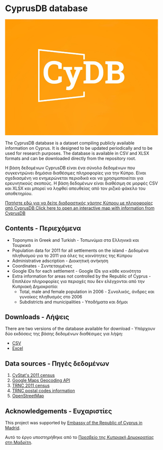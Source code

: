 # CyprusDB database 

<center> <img src= https://raw.githubusercontent.com/jgchaparro/CyprusDB/main/imgs/CyprusDB%20logo.jpeg ></img></center>


The CyprusDB database is a dataset compiling publicly available information on Cyprus. It is designed to be updated periodically and to be used for research purposes. The database is available in CSV and XLSX formats and can be downloaded directly from the repository root.

Η βάση δεδομένων CyprusDB είναι ένα σύνολο δεδομένων που συγκεντρώνει δημόσια διαθέσιμες πληροφορίες για την Κύπρο. Είναι σχεδιασμένη να ενημερώνεται περιοδικά και να χρησιμοποιείται για ερευνητικούς σκοπούς. Η βάση δεδομένων είναι διαθέσιμη σε μορφές CSV και XLSX και μπορεί να ληφθεί απευθείας από τον ριζικό φάκελο του αποθετηρίου.

[Πατήστε εδώ για να δείτε διαδραστικός χάρτης Κύπρου με πληροφορίες από CyprusDB
Click here to open an interactive map with information from CyprusDB](https://public.tableau.com/app/profile/jgchaparro/viz/ToponymmapofCyprus/Toponymdashboard)

## Contents - Περιεχόμενα

* Toponyms in Greek and Turkish - Τοπωνύμια στα Ελληνικά και Τουρκικά
* Population data for 2011 for all settlements on the island - Δεδομένα πληθυσμού για το 2011 για όλες τις κοινότητες της Κύπρου
* Administrative adscription - Διοικητική ανήκηση
* Coordinates - Συντεταγμένες
* Google IDs for each settlement - Google IDs για κάθε κοινότητα
* Extra information for areas not controlled by the Republic of Cyprus - Επιπλέον πληροφορίες για περιοχές που δεν ελέγχονται από την Κυπριακή Δημοκρατία:
  * Total, male and female population in 2006 - Συνολικός, άνδρες και γυναίκες πληθυσμός στο 2006
  * Subdistricts and municipalities - Υποδήματα και δήμοι


## Downloads - Λήψεις

There are two versions of the database available for download - Υπάρχουν δύο εκδόσεις της βάσης δεδομένων διαθέσιμες για λήψη:

* [CSV](https://github.com/jgchaparro/CyprusDB/blob/main/CyprusDB.csv)
* [Excel](https://github.com/jgchaparro/CyprusDB/blob/main/CyprusDB.xlsx)


## Data sources - Πηγές δεδομένων

1) [CyStat's 2011 census](https://www.data.gov.cy/dataset/%CF%80%CE%BB%CE%B7%CE%B8%CF%85%CF%83%CE%BC%CF%8C%CF%82-%CE%BA%CE%B1%CF%84%CE%AC-%CF%84%CF%8C%CF%80%CE%BF-%CE%B4%CE%B9%CE%B1%CE%BC%CE%BF%CE%BD%CE%AE%CF%82-%CE%B1%CF%80%CE%BF%CE%B3%CF%81%CE%B1%CF%86%CE%AE-%CF%80%CE%BB%CE%B7%CE%B8%CF%85%CF%83%CE%BC%CE%BF%CF%8D-2011)
2) [Google Maps Geocoding API](https://developers.google.com/maps/documentation/geocoding/overview?hl=en-419)
3) [TRNC 2011 census](https://www.ktoeos.org/wp-content/uploads/2013/08/nufus_ikinci_.pdf)
4) [TRNC postal codes information](https://web.archive.org/web/20181024005008/http://posta.gov.ct.tr/LinkClick.aspx?fileticket=8SyyJ3rwqeI=&tabid=8099&language=en-US)
5) [OpenStreetMap](https://www.openstreetmap.org/)

## Acknowledgements - Ευχαριστίες

This project was supported by [Embassy of the Republic of Cyprus in Madrid](http://www.mfa.gov.cy/mfa/Embassies/Embassy_Madrid.nsf/index_en/www.comeshipping.com.cy).

Αυτό το έργο υποστηρήθηκε από το [Πρεσβείο της Κυπριακή Δημοκρατίας στη Μαδρίτη](http://www.mfa.gov.cy/mfa/Embassies/Embassy_Madrid.nsf/index_en/www.comeshipping.com.cy).
